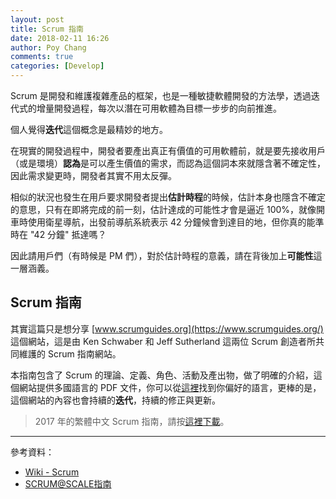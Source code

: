 ```yaml
---
layout: post
title: Scrum 指南
date: 2018-02-11 16:26
author: Poy Chang
comments: true
categories: [Develop]
---
```

Scrum 是開發和維護複雜產品的框架，也是一種敏捷軟體開發的方法學，透過迭代式的增量開發過程，每次以潛在可用軟體為目標一步步的向前推進。

個人覺得**迭代**這個概念是最精妙的地方。

在現實的開發過程中，開發者要產出真正有價值的可用軟體前，就是要先接收用戶（或是環境）**認為**是可以產生價值的需求，而認為這個詞本來就隱含著不確定性，因此需求變更時，開發者其實不用太反彈。

相似的狀況也發生在用戶要求開發者提出**估計時程**的時候，估計本身也隱含不確定的意思，只有在即將完成的前一刻，估計達成的可能性才會是逼近 100%，就像開車時使用衛星導航，出發前導航系統表示 42 分鐘候會到達目的地，但你真的能準時在 "42 分鐘" 抵達嗎？

因此請用戶們（有時候是 PM 們），對於估計時程的意義，請在背後加上**可能性**這一層涵義。

## Scrum 指南

其實這篇只是想分享 [www.scrumguides.org](https://www.scrumguides.org/) 這個網站，這是由 Ken Schwaber 和 Jeff Sutherland 這兩位 Scrum 創造者所共同維護的 Scrum 指南網站。

本指南包含了 Scrum 的理論、定義、角色、活動及產出物，做了明確的介紹，這個網站提供多國語言的 PDF 文件，你可以從[這裡](https://www.scrumguides.org/download.html)找到你偏好的語言，更棒的是，這個網站的內容也會持續的**迭代**，持續的修正與更新。

>2017 年的繁體中文 Scrum 指南，請按[這裡下載](https://www.scrumguides.org/docs/scrumguide/v2017/2017-Scrum-Guide-Chinese-Traditional.pdf)。

----------

參考資料：

* [Wiki - Scrum](https://zh.wikipedia.org/wiki/Scrum)
* [SCRUM@SCALE指南](http://www.scrumcn.com/agile/scrumatscale.html)
